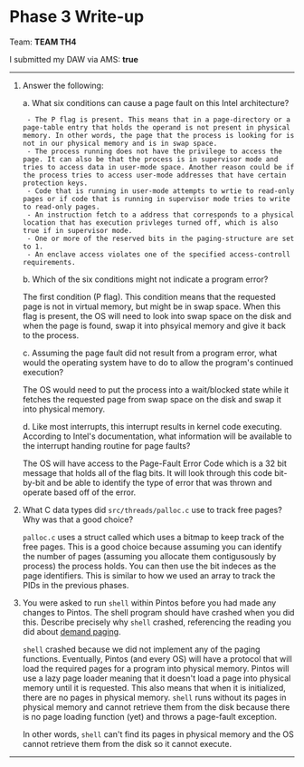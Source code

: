 # Phase 3 Write-up

Team: **TEAM TH4**

I submitted my DAW via AMS: **true**

* * *

1. Answer the following:

	a. What six conditions can cause a page fault on this Intel architecture?
        
        - The P flag is present. This means that in a page-directory or a page-table entry that holds the operand is not present in physical memory. In other words, the page that the process is looking for is not in our physical memory and is in swap space.
        - The process running does not have the privilege to access the page. It can also be that the process is in supervisor mode and tries to access data in user-mode space. Another reason could be if the process tries to access user-mode addresses that have certain protection keys.
        - Code that is running in user-mode attempts to wrtie to read-only pages or if code that is running in supervisor mode tries to write to read-only pages. 
        - An instruction fetch to a address that corresponds to a physical location that has execution privleges turned off, which is also true if in supervisor mode.
        - One or more of the reserved bits in the paging-structure are set to 1.
        - An enclave access violates one of the specified access-controll requirements. 


	b. Which of the six conditions might not indicate a program error?

    The first condition (P flag). This condition means that the requested page is not in virtual memory, but might be in swap space. When this flag is present, the OS will need to look into swap space on the disk and when the page is found, swap it into phsyical memory and give it back to the process.

    c. Assuming the page fault did not result from a program error, what would the operating system have to do to allow the program's continued execution?

    The OS would need to put the process into a wait/blocked state while it fetches the requested page from swap space on the disk and swap it into physical memory.

    d. Like most interrupts, this interrupt results in kernel code executing. According to Intel's documentation, what information will be available to the interrupt handing routine for page faults?

    The OS will have access to the Page-Fault Error Code which is a 32 bit message that holds all of the flag bits. It will look through this code bit-by-bit and be able to identify the type of error that was thrown and operate based off of the error.

1. What C data types did `src/threads/palloc.c` use to track free pages?  Why was that a good choice?

    `palloc.c` uses a struct called <pool> which uses a bitmap to keep track of the free pages. This is a good choice because assuming you can identify the number of pages (assuming you allocate them contigusously by process) the process holds. You can then use the bit indeces as the page identifiers. This is similar to how we used an array to track the PIDs in the previous phases.

1. You were asked to run `shell` within Pintos before you had made any changes to Pintos. The shell program should have crashed when you did this. Describe precisely why `shell` crashed, referencing the reading you did about [demand paging](https://en.wikipedia.org/wiki/Demand_paging).

    `shell` crashed because we did not implement any of the paging functions. Eventually, Pintos (and every OS) will have a protocol that will load the required pages for a program into physical memory. Pintos will use a lazy page loader meaning that it doesn't load a page into physical memory until it is requested. This also means that when it is initialized, there are no pages in physical memory. `shell` runs without its pages in physical memory and cannot retrieve them from the disk because there is no page loading function (yet) and throws a page-fault exception.

    In other words, `shell` can't find its pages in physical memory and the OS cannot retrieve them from the disk so it cannot execute. 

* * *
